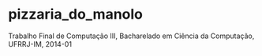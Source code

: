 pizzaria_do_manolo
==================

Trabalho Final de Computação III, Bacharelado em Ciência da Computação, UFRRJ-IM, 2014-01
